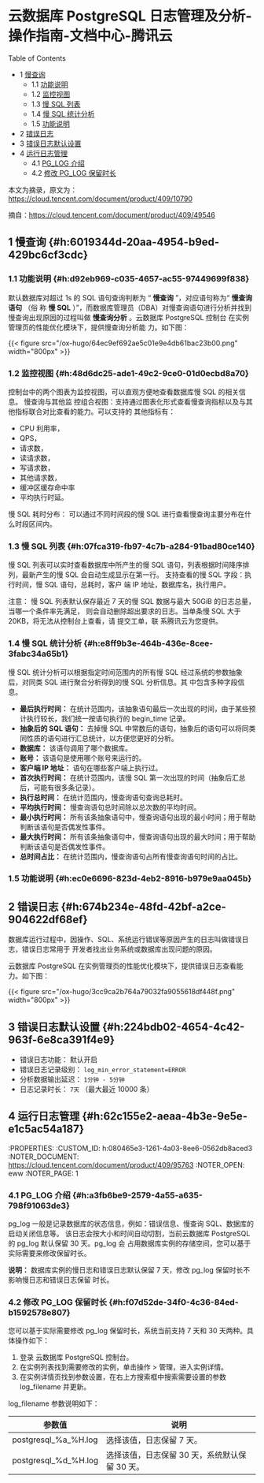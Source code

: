 # 云数据库 PostgreSQL 日志管理及分析-操作指南-文档中心-腾讯云


<div class="ox-hugo-toc toc has-section-numbers">

<div class="heading">Table of Contents</div>

- <span class="section-num">1</span> [慢查询](#h:6019344d-20aa-4954-b9ed-429bc6cf3cdc)
    - <span class="section-num">1.1</span> [功能说明](#h:d92eb969-c035-4657-ac55-97449699f838)
    - <span class="section-num">1.2</span> [监控视图](#h:48d6dc25-ade1-49c2-9ce0-01d0ecbd8a70)
    - <span class="section-num">1.3</span> [慢 SQL 列表](#h:07fca319-fb97-4c7b-a284-91bad80ce140)
    - <span class="section-num">1.4</span> [慢 SQL 统计分析](#h:e8ff9b3e-464b-436e-8cee-3fabc34a65b1)
    - <span class="section-num">1.5</span> [功能说明](#h:ec0e6696-823d-4eb2-8916-b979e9aa045b)
- <span class="section-num">2</span> [错误日志](#h:674b234e-48fd-42bf-a2ce-904622df68ef)
- <span class="section-num">3</span> [错误日志默认设置](#h:224bdb02-4654-4c42-963f-6e8ca391f4e9)
- <span class="section-num">4</span> [运行日志管理](#h:62c155e2-aeaa-4b3e-9e5e-e1c5ac54a187)
    - <span class="section-num">4.1</span> [PG_LOG 介绍](#h:a3fb6be9-2579-4a55-a635-798f91063de3)
    - <span class="section-num">4.2</span> [修改 PG_LOG 保留时长](#h:f07d52de-34f0-4c36-84ed-b1592578e807)

</div>
<!--endtoc-->


本文为摘录，原文为： https://cloud.tencent.com/document/product/409/10790

摘自：<https://cloud.tencent.com/document/product/409/49546>


## <span class="section-num">1</span> 慢查询 {#h:6019344d-20aa-4954-b9ed-429bc6cf3cdc}


### <span class="section-num">1.1</span> 功能说明 {#h:d92eb969-c035-4657-ac55-97449699f838}

默认数据库对超过 1s 的 SQL 语句查询判断为 “ **慢查询** ”，对应语句称为“ **慢查询语句** （俗
称 **慢 SQL** ）”，而数据库管理员（DBA）对慢查询语句进行分析并找到慢查询出现原因的过程叫做
**慢查询分析** 。﻿云数据库 PostgreSQL 控制台 在实例管理页的性能优化模块下，提供慢查询分析能
力。如下图：

{{< figure src="/ox-hugo/64ec9ef692ae5c01e9e4db61bac23b00.png" width="800px" >}}


### <span class="section-num">1.2</span> 监控视图 {#h:48d6dc25-ade1-49c2-9ce0-01d0ecbd8a70}

控制台中的两个图表为监控视图，可以直观方便地查看数据库慢 SQL 的相关信息。 慢查询与其他监
控组合视图：支持通过图表化形式查看慢查询指标以及与其他指标联合对比查看的能力。可以支持的
其他指标有：

-   CPU 利用率，
-   QPS，
-   请求数，
-   读请求数，
-   写请求数，
-   其他请求数，
-   缓冲区缓存命中率
-   平均执行时延。

慢 SQL 耗时分布： 可以通过不同时间段的慢 SQL 进行查看慢查询主要分布在什么时段区间内。


### <span class="section-num">1.3</span> 慢 SQL 列表 {#h:07fca319-fb97-4c7b-a284-91bad80ce140}

慢 SQL 列表可以实时查看数据库中所产生的慢 SQL 语句，列表根据时间降序排列，最新产生的慢
SQL 会自动生成显示在第一行。 支持查看的慢 SQL 字段：执行时间，慢 SQL 语句，总耗时，客户
端 IP 地址，数据库名，执行用户。

注意： 慢 SQL 列表默认保存最近 7 天的慢 SQL 数据与最大 50GiB 的日志总量，当哪一个条件率先满足，
则会自动删除超出要求的日志。当单条慢 SQL 大于 20KB，将无法从控制台上查看，请 提交工单，联
系腾讯云为您提供。


### <span class="section-num">1.4</span> 慢 SQL 统计分析 {#h:e8ff9b3e-464b-436e-8cee-3fabc34a65b1}

慢 SQL 统计分析可以根据指定时间范围内的所有慢 SQL 经过系统的参数抽象后，对同类 SQL 进行聚合分析得到的慢 SQL 分析信息。其
中包含多种字段信息。

-   **最后执行时间：** 在统计范围内，该抽象语句最后一次出现的时间，由于某些预计执行较长，我们统一按语句执行的 begin_time 记录。
-   **抽象后的 SQL 语句：** 去掉慢 SQL 中常数后的语句，抽象后的语句可以将同类同性质的语句进行汇总统计，以方便您更好的分析。
-   **数据库：** 该语句调用了哪个数据库。
-   **账号：** 该语句是使用哪个账号来运行的。
-   **客户端 IP 地址：** 语句在哪些客户端上执行过。
-   **首次执行时间：** 在统计范围内，该慢 SQL 第一次出现的时间（抽象后汇总后，可能有很多条记录）。
-   **执行总时间：** 在统计范围内，慢查询语句查询总耗时。
-   **平均执行时间：** 慢查询语句总时间除以总次数的平均时间。
-   **最小执行时间：** 所有该条抽象语句中，慢查询语句出现的最小时间；用于帮助判断该语句是否偶发性事件。
-   **最大执行时间：** 所有该条抽象语句中，慢查询语句出现的最大时间；用于帮助判断该语句是否偶发性事件。
-   **总时间占比：** 在统计范围内，慢查询语句占所有慢查询语句时间的占比。


### <span class="section-num">1.5</span> 功能说明 {#h:ec0e6696-823d-4eb2-8916-b979e9aa045b}


## <span class="section-num">2</span> 错误日志 {#h:674b234e-48fd-42bf-a2ce-904622df68ef}

数据库运行过程中，因操作、SQL、系统运行错误等原因产生的日志叫做错误日志，错误日志常用于
开发者找出业务系统或数据库出现问题的原因。

云数据库 PostgreSQL 在实例管理页的性能优化模块下，提供错误日志查看能力。如下图：

{{< figure src="/ox-hugo/3cc9ca2b764a79032fa9055618df448f.png" width="800px" >}}


## <span class="section-num">3</span> 错误日志默认设置 {#h:224bdb02-4654-4c42-963f-6e8ca391f4e9}

-   错误日志功能： 默认开启
-   错误日志记录级别： `log_min_error_statement=ERROR`
-   分析数据输出延迟： `1分钟 - 5分钟`
-   日志记录时长：  `7天` （最大最近 10000 条）


## <span class="section-num">4</span> 运行日志管理 {#h:62c155e2-aeaa-4b3e-9e5e-e1c5ac54a187}

:PROPERTIES:
:CUSTOM_ID: h:080465e3-1261-4a03-8ee6-0562db8aced3
:NOTER_DOCUMENT: <https://cloud.tencent.com/document/product/409/95763>
:NOTER_OPEN: eww
:NOTER_PAGE: 1


### <span class="section-num">4.1</span> PG_LOG 介绍 {#h:a3fb6be9-2579-4a55-a635-798f91063de3}

pg_log 一般是记录数据库的状态信息，例如：错误信息、慢查询 SQL、数据库的启动关闭信息等。
该日志会按大小和时间自动切割，当前云数据库 PostgreSQL 的 pg_log 默认保留 30 天。pg_log 会
占用数据库实例的存储空间，您可以基于实际需要来修改保留时长。

**说明：**
数据库实例的慢日志和错误日志默认保留 7 天，修改 pg_log 保留时长不影响慢日志和错误日志保留
时长。


### <span class="section-num">4.2</span> 修改 PG_LOG 保留时长 {#h:f07d52de-34f0-4c36-84ed-b1592578e807}

您可以基于实际需要修改 pg_log 保留时长，系统当前支持 7 天和 30 天两种。具体操作如下：

1.  登录 云数据库 PostgreSQL 控制台。
2.  在实例列表找到需要修改的实例，单击操作 &gt; 管理，进入实例详情。
3.  在实例详情页找到参数设置，在右上方搜索框中搜索需要设置的参数 log_filename 并更新。

log_filename 参数说明如下：

| 参数值               | 说明                        |
|-------------------|---------------------------|
| postgresql_%a_%H.log | 选择该值，日志保留 7 天。   |
| postgresql_%d_%H.log | 选择该值，日志保留 30 天，系统默认保留 30 天。 |

